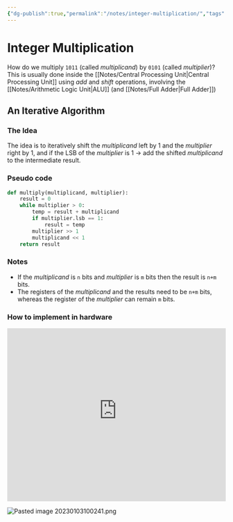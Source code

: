```yaml
---
{"dg-publish":true,"permalink":"/notes/integer-multiplication/","tags":[null]}
---
```




# Integer Multiplication
How do we multiply `1011` (called *multiplicand*) by `0101` (called *multiplier*)?
This is usually done inside the [[Notes/Central Processing Unit\|Central Processing Unit]] using *add* and *shift* operations, involving the [[Notes/Arithmetic Logic Unit\|ALU]] (and [[Notes/Full Adder\|Full Adder]])

## An Iterative Algorithm
### The Idea
The idea is to iteratively shift the *multiplicand* left by 1 and the *multiplier* right by 1, and if the LSB of the *multiplier* is 1 -> add the shifted *multiplicand* to the intermediate result.


### Pseudo code
```python
def multiply(multiplicand, multiplier):
	result = 0
	while multiplier > 0:
		temp = result + multiplicand
		if multiplier.lsb == 1:
			result = temp
		multiplier >> 1
		multiplicand << 1
	return result
```

### Notes
- If the *multiplicand* is `n` bits and *multiplier* is `m` bits then the result is `n+m` bits.
- The registers of the *multiplicand* and the results need to be `n+m` bits, whereas the register of the *multiplier* can remain `m` bits.

### How to implement in hardware
<iframe width="100%" height="400" src="https://www.youtube-nocookie.com/embed/IeRm--sokdg" title="YouTube video player" frameborder="0" allow="accelerometer; autoplay; clipboard-write; encrypted-media; gyroscope; picture-in-picture" allowfullscreen></iframe>

![Pasted image 20230103100241.png](/img/user/Assets/Pasted%20image%2020230103100241.png)
